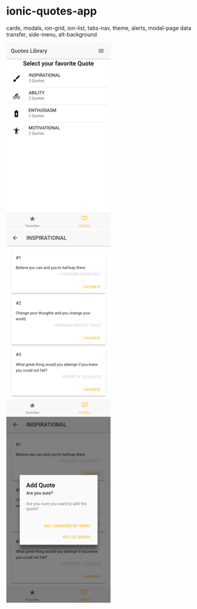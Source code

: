 # ionic-quotes-app
cards, modals, ion-grid, ion-list, tabs-nav, theme, alerts, modal-page data transfer, side-menu, alt-background

<kbd><img src="screenshots/ionic-quotes-app-1.png" alt="alt text" width=275></kbd>
<kbd><img src="screenshots/ionic-quotes-app-2.png" alt="alt text" width=275></kbd>
<kbd><img src="screenshots/ionic-quotes-app-3.png" alt="alt text" width=275></kbd>
